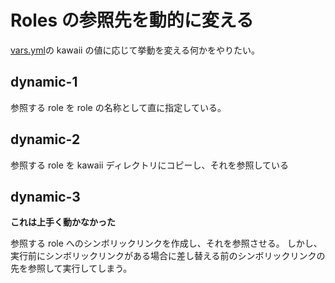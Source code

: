 # Roles の参照先を動的に変える

[vars.yml](./vars/vars.yml)の kawaii の値に応じて挙動を変える何かをやりたい。

## dynamic-1

参照する role を role の名称として直に指定している。

## dynamic-2

参照する role を kawaii ディレクトリにコピーし、それを参照している

## dynamic-3

**これは上手く動かなかった**

参照する role へのシンボリックリンクを作成し、それを参照させる。
しかし、実行前にシンボリックリンクがある場合に差し替える前のシンボリックリンクの先を参照して実行してしまう。


